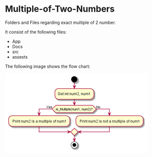 # Multiple-of-Two-Numbers
Folders and Files regarding exact multiple of 2 number.

It consist of the following files:
- App
- Docs
- src
- assests

The following image shows the flow chart:

![Flow chart for multiple of two numbers](assets/Multiple-of-Two-Numbers.png)
